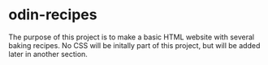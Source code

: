 # odin-recipes

The purpose of this project is to make a basic HTML website with several
baking recipes. No CSS will be initally part of this project, but will be added
later in another section.
